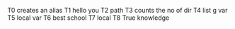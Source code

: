  T0 creates an alias T1 hello you T2 path T3 counts the no of dir T4 list g var T5 local var T6 best school T7 local T8 True knowledge
